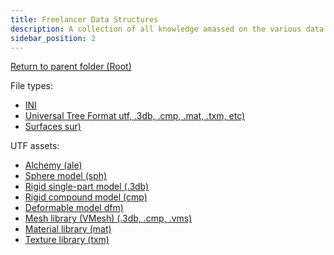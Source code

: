 ```yaml
---
title: Freelancer Data Structures
description: A collection of all knowledge amassed on the various data structures and types within Freelancer
sidebar_position: 2
---
```


[Return to parent folder (Root)](..)

File types:

* [INI](ini)
* [Universal Tree Format utf, .3db, .cmp, .mat, .txm, etc)](utf)
* [Surfaces sur)](sur)

UTF assets:

* [Alchemy (ale)](utf/ale)
* [Sphere model (sph)](utf/sph)
* [Rigid single-part model (.3db)](utf/3db)
* [Rigid compound model (cmp)](utf/cmp)
* [Deformable model dfm)](utf/dfm)
* [Mesh library (VMesh) (.3db, .cmp, .vms)](utf/vmesh)
* [Material library (mat)](utf/mat)
* [Texture library (txm)](utf/txm)
  